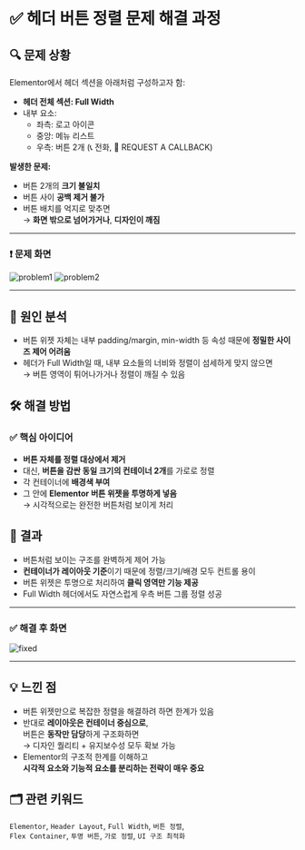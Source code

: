 # ✅ 헤더 버튼 정렬 문제 해결 과정

## 🔍 문제 상황

Elementor에서 헤더 섹션을 아래처럼 구성하고자 함:

- **헤더 전체 섹션: Full Width**
- 내부 요소:  
  - 좌측: 로고 아이콘  
  - 중앙: 메뉴 리스트  
  - 우측: 버튼 2개 (📞 전화, 📅 REQUEST A CALLBACK)

**발생한 문제:**

- 버튼 2개의 **크기 불일치**
- 버튼 사이 **공백 제거 불가**
- 버튼 배치를 억지로 맞추면  
  → **화면 밖으로 넘어가거나**, **디자인이 깨짐**

---

### ❗ 문제 화면
![problem1](https://github.com/user-attachments/assets/dce2cf82-c01b-4a2b-a430-5d62369d0a0d)
![problem2](https://github.com/user-attachments/assets/31f0c530-d5e1-4840-bc56-978de000c789)

---

## 📌 원인 분석

- 버튼 위젯 자체는 내부 padding/margin, min-width 등 속성 때문에 **정밀한 사이즈 제어 어려움**
- 헤더가 Full Width일 때, 내부 요소들의 너비와 정렬이 섬세하게 맞지 않으면  
  → 버튼 영역이 튀어나가거나 정렬이 깨질 수 있음

## 🛠 해결 방법 

### ✅ 핵심 아이디어

- **버튼 자체를 정렬 대상에서 제거**
- 대신, **버튼을 감싼 동일 크기의 컨테이너 2개**를 가로로 정렬
- 각 컨테이너에 **배경색 부여**
- 그 안에 **Elementor 버튼 위젯을 투명하게 넣음**  
  → 시각적으로는 완전한 버튼처럼 보이게 처리

## 🎯 결과

- 버튼처럼 보이는 구조를 완벽하게 제어 가능
- **컨테이너가 레이아웃 기준**이기 때문에 정렬/크기/배경 모두 컨트롤 용이
- 버튼 위젯은 투명으로 처리하여 **클릭 영역만 기능 제공**
- Full Width 헤더에서도 자연스럽게 우측 버튼 그룹 정렬 성공

---

### ✅ 해결 후 화면
![fixed](https://github.com/user-attachments/assets/b88c9fa0-bfa1-4ed4-b5f0-34798e758324)

---

## 💡 느낀 점

- 버튼 위젯만으로 복잡한 정렬을 해결하려 하면 한계가 있음
- 반대로 **레이아웃은 컨테이너 중심으로**,  
  버튼은 **동작만 담당**하게 구조화하면  
  → 디자인 퀄리티 + 유지보수성 모두 확보 가능
- Elementor의 구조적 한계를 이해하고  
  **시각적 요소와 기능적 요소를 분리하는 전략이 매우 중요**

## 🗂 관련 키워드

`Elementor`, `Header Layout`, `Full Width`, `버튼 정렬`,  
`Flex Container`, `투명 버튼`, `가로 정렬`, `UI 구조 최적화`

